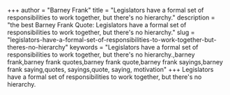 +++
author = "Barney Frank"
title = "Legislators have a formal set of responsibilities to work together, but there's no hierarchy."
description = "the best Barney Frank Quote: Legislators have a formal set of responsibilities to work together, but there's no hierarchy."
slug = "legislators-have-a-formal-set-of-responsibilities-to-work-together-but-theres-no-hierarchy"
keywords = "Legislators have a formal set of responsibilities to work together, but there's no hierarchy.,barney frank,barney frank quotes,barney frank quote,barney frank sayings,barney frank saying,quotes, sayings,quote, saying, motivation"
+++
Legislators have a formal set of responsibilities to work together, but there's no hierarchy.
